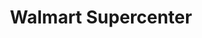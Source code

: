 ---
title: "Walmart Supercenter"
url: /fredericksburg/walmart-supercenter-washington-square-plaza/
shop: Supermarkt
---